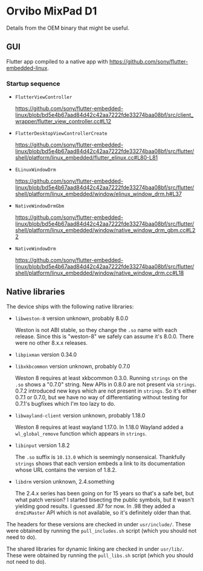 # Orvibo MixPad D1

Details from the OEM binary that might be useful.

## GUI

Flutter app compiled to a native app with https://github.com/sony/flutter-embedded-linux.

### Startup sequence

 * `FlutterViewController`

   https://github.com/sony/flutter-embedded-linux/blob/bd5e4b67aad84d42c42aa7222fde33274baa08bf/src/client_wrapper/flutter_view_controller.cc#L12

 * `FlutterDesktopViewControllerCreate`

   https://github.com/sony/flutter-embedded-linux/blob/bd5e4b67aad84d42c42aa7222fde33274baa08bf/src/flutter/shell/platform/linux_embedded/flutter_elinux.cc#L80-L81

 * `ELinuxWindowDrm`

   https://github.com/sony/flutter-embedded-linux/blob/bd5e4b67aad84d42c42aa7222fde33274baa08bf/src/flutter/shell/platform/linux_embedded/window/elinux_window_drm.h#L37

 * `NativeWindowDrmGbm`

   https://github.com/sony/flutter-embedded-linux/blob/bd5e4b67aad84d42c42aa7222fde33274baa08bf/src/flutter/shell/platform/linux_embedded/window/native_window_drm_gbm.cc#L22

 * `NativeWindowDrm`

   https://github.com/sony/flutter-embedded-linux/blob/bd5e4b67aad84d42c42aa7222fde33274baa08bf/src/flutter/shell/platform/linux_embedded/window/native_window_drm.cc#L18


## Native libraries

The device ships with the following native libraries:

* `libweston-8` version unknown, probably 8.0.0

  Weston is not ABI stable, so they change the `.so` name with each release. Since this is "weston-8"
  we safely can assume it's 8.0.0. There were no other 8.x.x releases.

* `libpixman` version 0.34.0

* `libxkbcommon` version unknown, probably 0.7.0

  Weston 8 requires at least xkbcommon 0.3.0. Running `strings` on the `.so` shows a "0.7.0" string.
  New APIs in 0.8.0 are not present via `strings`. 0.7.2 introduced new keys which are not present in
  `strings`. So it's either 0.7.1 or 0.7.0, but we have no way of differentiating without testing for
  0.7.1's bugfixes which I'm too lazy to do.

* `libwayland-client` version unknown, probably 1.18.0

  Weston 8 requires at least wayland 1.17.0. In 1.18.0 Wayland added a `wl_global_remove` function
  which appears in `strings`.

* `libinput` version 1.8.2

  The `.so` suffix is `10.13.0` which is seemingly nonsensical. Thankfully `strings` shows that each
  version embeds a link to its documentation whose URL contains the version of 1.8.2.

* `libdrm` version unknown, 2.4.something

  The 2.4.x series has been going on for 15 years so that's a safe bet, but what patch version?
  I started bisecting the public symbols, but it wasn't yielding good results. I guessed .87 for now.
  In .98 they added a `drmIsMaster` API which is not available, so it's definitely older than that.

The headers for these versions are checked in under `usr/include/`.
These were obtained by running the `pull_includes.sh` script (which you should not need to do).

The shared libraries for dynamic linking are checked in under `usr/lib/`.
These were obtained by running the `pull_libs.sh` script (which you should not need to do).
